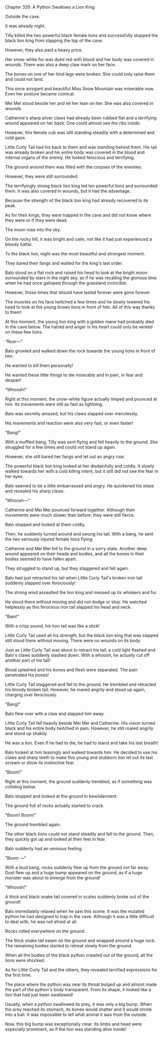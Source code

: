 Chapter 335: A Python Swallows a Lion King

Outside the cave.

It was already night.

Tilly killed the two powerful black female lions and successfully stopped the black lion king from slapping the top of the cave.

However, they also paid a heavy price.

Her snow-white fur was dyed red with blood and her body was covered in wounds. There was also a deep claw mark on her face.

The bones on one of her hind legs were broken. She could only raise them and could not land.

This once arrogant and beautiful Miss Snow Mountain was miserable now. Even her posture became comical.

Mei Mei stood beside her and let her lean on her. She was also covered in wounds.

Catherine's sharp silver claws had already been rubbed flat and a terrifying wound appeared on her back. One could almost see the ribs inside.

However, this female cub was still standing steadily with a determined and cold gaze.

Little Curly Tail had his back to them and was standing behind them. His tail was already broken and his entire body was covered in the blood and internal organs of the enemy. He looked ferocious and terrifying.

The ground around them was filled with the corpses of the enemies.

However, they were still surrounded.

The terrifyingly strong black lion king led ten powerful lions and surrounded them. It was also covered in wounds, but it had the advantage.

Because the strength of the black lion king had already recovered to its peak.

As for their kings, they were trapped in the cave and did not know where they were or if they were dead.

The moon rose into the sky.

On the rocky hill, it was bright and calm, not like it had just experienced a bloody battle.

To the black lion, night was the most beautiful and strongest moment.

They bared their fangs and waited for the king's last order.

Balo stood on a flat rock and raised his head to look at the bright moon surrounded by stars in the night sky, as if he was recalling the glorious time when he had once galloped through the grassland invincible.

However, those times that should have lasted forever were gone forever.

The muscles on his face twitched a few times and he slowly lowered his head to look at the young brown lions in front of him. All of this was thanks to them\!

At this moment, the young lion king with a golden mane had probably died in the cave below. The hatred and anger in his heart could only be vented on these few lions.

"Roar—"

Balo growled and walked down the rock towards the young lions in front of him.

He wanted to kill them personally\!

He wanted these little things to die miserably and in pain, in fear and despair\!

"Whoosh\!"

Right at this moment, the snow-white figure actually limped and pounced at him. Its movements were still as fast as lightning.

Balo was secretly amazed, but his claws slapped over mercilessly.

His movements and reaction were also very fast, or even faster\!

"Bang\!"

With a muffled bang, Tilly was sent flying and fell heavily to the ground. She struggled for a few times and could not stand up again.

However, she still bared her fangs and let out an angry roar.

The powerful black lion king looked at her disdainfully and coldly. It slowly walked towards her with a cold killing intent, but it still did not see the fear in her eyes.

Balo seemed to be a little embarrassed and angry. He quickened his steps and revealed his sharp claws.

"Whoosh—"

Catherine and Mei Mei pounced forward together. Although their movements were much slower than before, they were still fierce.

Balo stopped and looked at them coldly.

Then, he suddenly turned around and swung his tail. With a bang, he sent the two seriously injured female lions flying.

Catherine and Mei Mei fell to the ground in a sorry state. Another deep wound appeared on their heads and bodies, and all the bones in their bodies seemed to have fallen apart.

They struggled to stand up, but they staggered and fell again.

Balo had just retracted his tail when Little Curly Tail's broken iron tail suddenly slapped over ferociously\!

The strong wind assaulted the lion king and messed up its whiskers and fur.

He stood there without moving and did not dodge or stop. He watched helplessly as this ferocious iron tail slapped his head and neck.

"Bam\!"

With a crisp sound, his iron tail was like a stick\!

Little Curly Tail used all his strength, but the black lion king that was slapped still stood there without moving. There were no wounds on its body.

Just as Little Curly Tail was about to retract his tail, a cold light flashed and Balo's claws suddenly slashed down. With a whoosh, he actually cut off another part of his tail\!

Blood splashed and his bones and flesh were separated. The pain penetrated his bones\!

Little Curly Tail staggered and fell to the ground. He trembled and retracted his bloody broken tail. However, he roared angrily and stood up again, charging over ferociously.

"Bang\!"

Balo flew over with a claw and slapped him away.

Little Curly Tail fell heavily beside Mei Mei and Catherine. His vision turned black and his entire body twitched in pain. However, he still roared angrily and stood up shakily.

He was a lion. Even if he had to die, he had to stand and take his last breath\!

Balo looked at him teasingly and walked towards him. He decided to use his claws and sharp teeth to make this young and stubborn lion let out its last scream or show its instinctive fear.

"Boom\!"

Right at this moment, the ground suddenly trembled, as if something was colliding below.

Balo stopped and looked at the ground in bewilderment.

The ground full of rocks actually started to crack.

"Boom\! Boom\!"

The ground trembled again.

The other black lions could not stand steadily and fell to the ground. Then, they quickly got up and looked at their feet in fear.

Balo suddenly had an ominous feeling.

"Boom —"

With a loud bang, rocks suddenly flew up from the ground not far away. Dust flew up and a huge bump appeared on the ground, as if a huge monster was about to emerge from the ground\!

"Whoosh\!"

A thick and black snake tail covered in scales suddenly broke out of the ground\!

Balo immediately relaxed when he saw this scene. It was the mutated python he had designed to trap in the cave. Although it was a little difficult to deal with, he was not afraid at all.

Rocks rolled everywhere on the ground.

The thick snake tail swam on the ground and wrapped around a huge rock. The remaining bodies started to retreat slowly from the ground.

When all the bodies of the black python crawled out of the ground, all the lions were shocked.

As for Little Curly Tail and the others, they revealed terrified expressions for the first time.

The place where the python was near its throat bulged up and almost made the part of the python's body transparent. From its shape, it looked like a lion that had just been swallowed\!

Usually, when a python swallowed its prey, it was only a big bump. When the prey reached its stomach, its bones would shatter and it would shrink into a ball. It was impossible to tell what animal it was from the outside.

Now, this big bump was exceptionally clear. Its limbs and head were especially prominent, as if the lion was standing alive inside\!
